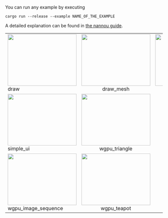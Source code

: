 You can run any example by executing
```
cargo run --release --example NAME_OF_THE_EXAMPLE
```
A detailed explanation can be found in [the nannou guide](https://www.guide.nannou.cc/getting_started/running_examples.html).

|     |     |     |
| --- |:---:|:---:|
| [<img src="https://i.imgur.com/GP6zlSR.gif" width="220" Height="165">](https://github.com/nannou-org/nannou/blob/master/examples/draw/draw.rs) draw| [<img src="https://i.imgur.com/ly3Uk3g.gif" width="220" Height="165">](https://github.com/nannou-org/nannou/blob/master/examples/draw/draw_mesh.rs) draw_mesh | [<img src="https://i.imgur.com/lm4RI4N.gif" width="220" Height="165">](https://github.com/nannou-org/nannou/blob/master/examples/draw/draw_polyline.rs) draw_polyline | [<img src="https://i.imgur.com/kPn91tW.gif" width="220" Height="165">](https://github.com/nannou-org/nannou/blob/master/examples/draw/draw_polygon.rs) draw_polygon
| [<img src="https://i.imgur.com/gaiWHZX.gif" width="220" Height="165">](https://github.com/nannou-org/nannou/blob/master/examples/ui/simple_ui.rs) simple_ui| [<img src="https://imgur.com/GU0cr1w.gif" width="220" Height="165">](https://github.com/manugildev/nannou/blob/master/examples/wgpu/wgpu_triangle/wgpu_triangle.rs) wgpu_triangle|   | [<img src="https://imgur.com/VNaJQPT.gif" width="220" Height="165">](https://github.com/manugildev/nannou/blob/master/examples/wgpu/wgpu_compute_shader/wgpu_compute_shader.rs) wgpu_compute_shader
| [<img src="https://imgur.com/vUt1aFb.gif" width="220" Height="165">](https://github.com/manugildev/nannou/blob/master/examples/wgpu/wgpu_image_sequence/wgpu_image_sequence.rs) wgpu_image_sequence| [<img src="https://imgur.com/NFw36vk.gif" width="220" Height="165">](https://github.com/manugildev/nannou/blob/master/examples/wgpu/wgpu_teapot/wgpu_teapot.rs) wgpu_teapot |   |

